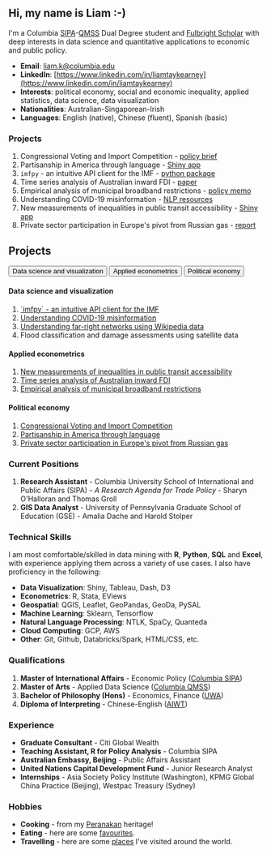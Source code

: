 ## Hi, my name is Liam :-)

I'm a Columbia [SIPA](https://www.sipa.columbia.edu/)-[QMSS](https://www.qmss.columbia.edu/) Dual Degree student and [Fulbright Scholar](https://www.fulbright.org.au/scholarships/anne-wexler-australian/) with deep interests in data science and quantitative applications to economic and public policy.

- **Email**: [liam.k@columbia.edu](mailto:liam.k@columbia.edu)
- **LinkedIn**: [https://www.linkedin.com/in/liamtaykearney](https://www.linkedin.com/in/liamtaykearney)
- **Interests**: political economy, social and economic inequality, applied statistics, data science, data visualization
- **Nationalities**: Australian-Singaporean-Irish
- **Languages**: English (native), Chinese (fluent), Spanish (basic)



### Projects

1. Congressional Voting and Import Competition - [policy brief](pages/congress_trade.md)
2. Partisanship in America through language - [Shiny app](https://newsapp-for-newsroom.shinyapps.io/partisanship-in-america/)
3. `imfpy` - an intuitive API client for the IMF - [python package](pages/imfpy.md)
4. Time series analysis of Australian inward FDI - [paper](pages/fdi.md)
5. Empirical analysis of municipal broadband restrictions - [policy memo](pages/broadband.md)
6. Understanding COVID-19 misinformation - [NLP resources](pages/covid_misinfo.md)
7. New measurements of inequalities in public transit accessibility - [Shiny app](https://ltk2118.shinyapps.io/nyc-transit/)
8. Private sector participation in Europe's pivot from Russian gas - [report](pages/citi.md)



## Projects

<div class="tabs">
  <button id="defaultOpen" class="tab-btn active" onclick="openTab(event, 'Data science and visualization')">Data science and visualization</button>
  <button class="tab-btn" onclick="openTab(event, 'Applied econometrics')">Applied econometrics</button>
  <button class="tab-btn" onclick="openTab(event, 'Political economy')">Political economy</button>
</div>

<div id="Data science and visualization" class="tab-content" style="margin-top: 20px">
  <h4>Data science and visualization</h4>
  <ol>
    <li><a href="pages/imfpy.html">`imfpy` - an intuitive API client for the IMF</a></li>
    <li><a href="pages/covid_misinfo.html">Understanding COVID-19 misinformation</a></li>
    <li><a href="pages/wikihate.html">Understanding far-right networks using Wikipedia data</a></li>
    <li>Flood classification and damage assessments using satellite data</li>
  </ol>
</div>

<div id="Applied econometrics" class="tab-content" style="margin-top: 20px">
  <h4>Applied econometrics</h4>
  <ol>
<li><a href="https://ltk2118.shinyapps.io/nyc-transit/">New measurements of inequalities in public transit accessibility</a></li>
    <li><a href="pages/fdi.html">Time series analysis of Australian inward FDI</a></li>
    <li><a href="pages/broadband.html">Empirical analysis of municipal broadband restrictions</a></li>
  </ol>
</div>
<div id="Political economy" class="tab-content" style="margin-top: 20px">
  <h4>Political economy</h4>
  <ol>
    <li><a href="pages/congress_trade.html">Congressional Voting and Import Competition</a></li>
    <li><a href="https://newsapp-for-newsroom.shinyapps.io/partisanship-in-america/">Partisanship in America through language</a></li>
    <li><a href="pages/citi.html">Private sector participation in Europe's pivot from Russian gas</a></li>
  </ol>
</div>
<script>
  function openTab(evt, tabName) {
    var i, tabcontent, tablinks;
    tabcontent = document.getElementsByClassName("tab-content");
    for (i = 0; i < tabcontent.length; i++) {
      tabcontent[i].style.display = "none";
    }
    tablinks = document.getElementsByClassName("tab-btn");
    for (i = 0; i < tablinks.length; i++) {
      tablinks[i].className = tablinks[i].className.replace(" active", "");
    }
    document.getElementById(tabName).style.display = "block";
    evt.currentTarget.className += " active";
  }
  // Get the element with id="defaultOpen" and click on it
  document.getElementById("defaultOpen").click();
</script>

### Current Positions

1. **Research Assistant** - Columbia University School of International and Public Affairs (SIPA) - *A Research Agenda for Trade Policy* - Sharyn O'Halloran and Thomas Groll
2. **GIS Data Analyst** - University of Pennsylvania Graduate School of Education (GSE) - Amalia Dache and Harold Stolper



### Technical Skills

I am most comfortable/skilled in data mining with **R**, **Python**, **SQL** and **Excel**, with experience applying them across a variety of use cases. I also have proficiency in the following:

- **Data Visualization**: Shiny, Tableau, Dash, D3
- **Econometrics**: R, Stata, EViews
- **Geospatial**: QGIS, Leaflet, GeoPandas, GeoDa, PySAL
- **Machine Learning**: Sklearn, Tensorflow
- **Natural Language Processing**: NTLK, SpaCy, Quanteda 
- **Cloud Computing**: GCP, AWS
- **Other**: Git, Github, Databricks/Spark, HTML/CSS, etc.



### Qualifications

1. **Master of International Affairs** - Economic Policy ([Columbia SIPA](https://www.sipa.columbia.edu/))
2. **Master of Arts** - Applied Data Science ([Columbia QMSS](https://www.qmss.columbia.edu/))
3. **Bachelor of Philosophy (Hons)** - Economics, Finance ([UWA](https://www.uwa.edu.au/study/courses/bachelor-of-philosophy))
4. **Diploma of Interpreting** - Chinese-English ([AIWT](https://www.aiwt.edu.au/courses/psp50916-diploma-of-interpreting-lote-english/))



### Experience

* **Graduate Consultant** - Citi Global Wealth
* **Teaching Assistant, R for Policy Analysis** - Columbia SIPA
* **Australian Embassy, Beijing** - Public Affairs Assistant
* **United Nations Capital Development Fund** - Junior Research Analyst
* **Internships** - Asia Society Policy Institute (Washington), KPMG Global China Practice (Beijing), Westpac Treasury (Sydney)



### Hobbies

* **Cooking** - from my [Peranakan](pages/peranakan.md) heritage!
* **Eating** - here are some [favourites](pages/food.md).
* **Travelling** - here are some [places](pages/places.md) I've visited around the world.

